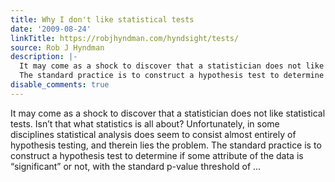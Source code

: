 ```yaml
---
title: Why I don't like statistical tests
date: '2009-08-24'
linkTitle: https://robjhyndman.com/hyndsight/tests/
source: Rob J Hyndman
description: |-
  It may come as a shock to discover that a statistician does not like statistical tests. Isn&rsquo;t that what statistics is all about? Unfortunately, in some disciplines statistical analysis does seem to consist almost entirely of hypothesis testing, and therein lies the problem.
  The standard practice is to construct a hypothesis test to determine if some attribute of the data is &ldquo;significant&rdquo; or not, with the standard p-value threshold of ...
disable_comments: true
---
```

It may come as a shock to discover that a statistician does not like statistical tests. Isn&rsquo;t that what statistics is all about? Unfortunately, in some disciplines statistical analysis does seem to consist almost entirely of hypothesis testing, and therein lies the problem.
The standard practice is to construct a hypothesis test to determine if some attribute of the data is &ldquo;significant&rdquo; or not, with the standard p-value threshold of ...